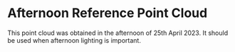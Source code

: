# Afternoon Reference Point Cloud

This point cloud was obtained in the afternoon of 25th April 2023. It should be used when afternoon lighting is important.
